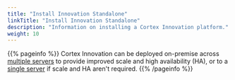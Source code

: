 ```yaml
---
title: "Install Innovation Standalone"
linkTitle: "Install Innovation Standalone"
description: "Information on installing a Cortex Innovation platform."
weight: 10
---
```


{{% pageinfo %}}
Cortex Innovation can be deployed on-premise across [multiple servers](multiple-server-with-ha) to provide improved scale and high availability (HA), or to a [single server](single-server-without-ha) if scale and HA aren't required.
{{% /pageinfo %}}
